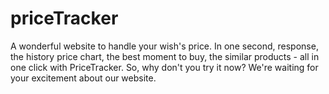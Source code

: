# priceTracker
A wonderful website to handle your wish's price. In one second, response, the history price chart, the best moment to buy, the similar products - all in one click with PriceTracker. So, why don't you try it now? We're waiting for your excitement about our website.
